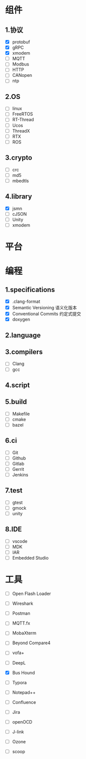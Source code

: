 # 组件

## 1.协议

- [x] protobuf
- [x] gRPC
- [x] xmodem
- [ ] MQTT
- [ ] Modbus
- [ ] HTTP
- [ ] CANopen
- [ ] ntp

## 2.OS

- [ ] linux
- [ ] FreeRTOS
- [ ] RT-Thread
- [ ] Ucos
- [ ] ThreadX
- [ ] RTX
- [ ] ROS

## 3.crypto

- [ ] crc
- [ ] md5
- [ ] mbedtls

## 4.library

- [x] jsmn
- [ ] cJSON
- [ ] Unity
- [ ] xmodem

# 平台



# 编程

## 1.specifications

- [x] .clang-format
- [x] Semantic Versioning 语义化版本
- [x] Conventional Commits 约定式提交
- [x] doxygen

## 2.language

## 3.compilers

- [ ] Clang
- [ ] gcc

## 4.script

## 5.build

- [ ] Makefile
- [ ] cmake
- [ ] bazel

## 6.ci

- [ ] Git
- [ ] Github
- [ ] Gitlab
- [ ] Gerrit
- [ ] Jenkins

## 7.test

- [ ] gtest
- [ ] gmock
- [ ] unity

## 8.IDE

- [ ] vscode
- [ ] MDK
- [ ] IAR
- [ ] Embedded Studio

# 工具

- [ ] Open Flash Loader
- [ ] Wireshark
- [ ] Postman
- [ ] MQTT.fx
- [ ] MobaXterm
- [ ] Beyond Compare4
- [ ] vofa+
- [ ] DeepL
- [x] Bus Hound
- [ ] Typora
- [ ] Notepad++
- [ ] Confluence
- [ ] Jira
- [ ] openOCD
- [ ] J-link
- [ ] Ozone
- [ ] scoop



